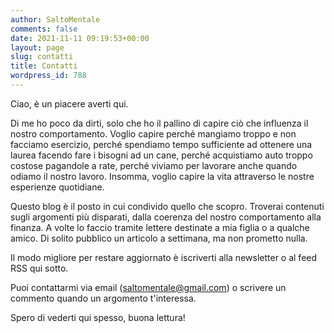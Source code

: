 ```yaml
---
author: SaltoMentale
comments: false
date: 2021-11-11 09:19:53+00:00
layout: page
slug: contatti
title: Contatti
wordpress_id: 788
---
```


Ciao, è un piacere averti qui.

Di me ho poco da dirti, solo che ho il pallino di capire ciò che influenza il nostro comportamento. Voglio capire perché mangiamo troppo e non facciamo esercizio, perché spendiamo tempo sufficiente ad ottenere una laurea facendo fare i bisogni ad un cane, perché acquistiamo auto troppo costose pagandole a rate, perché viviamo per lavorare anche quando odiamo il nostro lavoro. Insomma, voglio capire la vita attraverso le nostre esperienze quotidiane.

Questo blog è il posto in cui condivido quello che scopro. Troverai contenuti sugli argomenti più disparati, dalla coerenza del nostro comportamento alla finanza. A volte lo faccio tramite lettere destinate a mia figlia o a qualche amico. Di solito pubblico un articolo a settimana, ma non prometto nulla.


Il modo migliore per restare aggiornato è iscriverti alla newsletter o al feed RSS qui sotto. 

Puoi contattarmi via email ([saltomentale@gmail.com](mailto:saltomentale@gmail.com)) o scrivere un commento quando un argomento t'interessa. 


Spero di vederti qui spesso, buona lettura!
